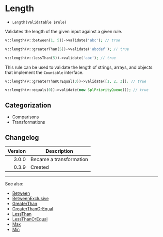 # Length

- `Length(Validatable $rule)`

Validates the length of the given input against a given rule.

```php
v::length(v::between(1, 5))->validate('abc'); // true

v::length(v::greaterThan(5))->validate('abcdef'); // true

v::length(v::lessThan(5))->validate('abc'); // true
```

This rule can be used to validate the length of strings, arrays, and objects that implement the `Countable` interface.

```php
v::length(v::greaterThanOrEqual(3))->validate([1, 2, 3]); // true

v::length(v::equals(0))->validate(new SplPriorityQueue()); // true
```

## Categorization

- Comparisons
- Transformations

## Changelog

| Version | Description             |
|--------:|-------------------------|
|   3.0.0 | Became a transformation |
|   0.3.9 | Created                 |

***
See also:

- [Between](Between.md)
- [BetweenExclusive](BetweenExclusive.md)
- [GreaterThan](GreaterThan.md)
- [GreaterThanOrEqual](GreaterThanOrEqual.md)
- [LessThan](LessThan.md)
- [LessThanOrEqual](LessThanOrEqual.md)
- [Max](Max.md)
- [Min](Min.md)
